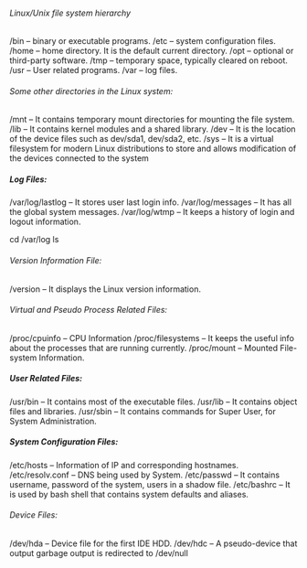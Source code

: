 

###### Linux/Unix file system hierarchy

/bin – binary or executable programs.
/etc – system configuration files.
/home – home directory. It is the default current directory.
/opt – optional or third-party software.
/tmp – temporary space, typically cleared on reboot.
/usr – User related programs.
/var – log files.

###### Some other directories in the Linux system:

/mnt – It contains temporary mount directories for mounting the file system.
/lib – It contains kernel modules and a shared library.
/dev – It is the location of the device files such as dev/sda1, dev/sda2, etc.
/sys – It is a virtual filesystem for modern Linux distributions to store and allows modification of the devices connected to the system

##### Log Files:
/var/log/lastlog – It stores user last login info.
/var/log/messages – It has all the global system messages.
/var/log/wtmp – It keeps a history of login and logout information.

cd /var/log
ls

###### Version Information File:
/version – It displays the Linux version information.

###### Virtual and Pseudo Process Related Files:
/proc/cpuinfo – CPU Information
/proc/filesystems – It keeps the useful info about the processes that are running currently.
/proc/mount – Mounted File-system Information.

##### User Related Files:

/usr/bin – It contains most of the executable files.
/usr/lib – It contains object files and libraries.
/usr/sbin – It contains commands for Super User, for System Administration.

##### System Configuration Files:
/etc/hosts – Information of IP and corresponding hostnames.
/etc/resolv.conf – DNS being used by System.
/etc/passwd – It contains username, password of the system, users in a shadow file.
/etc/bashrc – It is used by bash shell that contains system defaults and aliases.

###### Device Files:
/dev/hda – Device file for the first IDE HDD.
/dev/hdc – A pseudo-device that output garbage output is redirected to /dev/null

